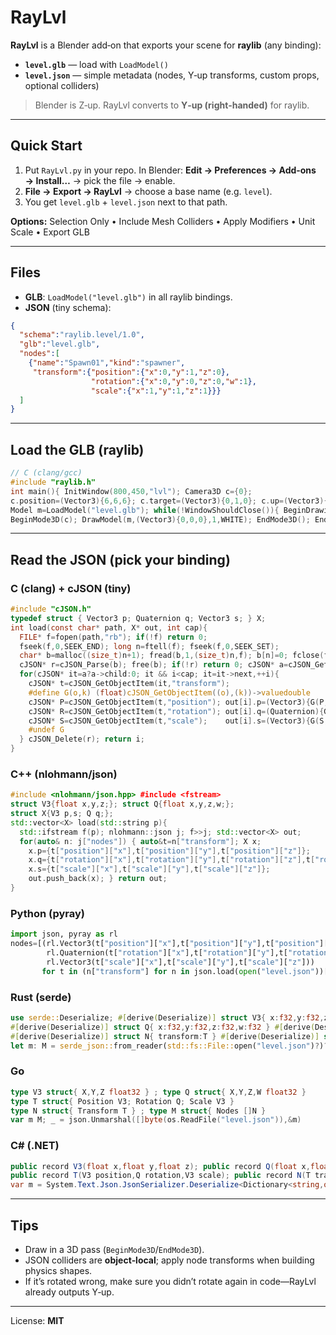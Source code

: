 
# RayLvl

**RayLvl** is a Blender add‑on that exports your scene for **raylib** (any binding):
- **`level.glb`** — load with `LoadModel()`
- **`level.json`** — simple metadata (nodes, Y‑up transforms, custom props, optional colliders)

> Blender is Z‑up. RayLvl converts to **Y‑up (right‑handed)** for raylib.

---

## Quick Start
1. Put `RayLvl.py` in your repo. In Blender: **Edit → Preferences → Add‑ons → Install…** → pick the file → enable.
2. **File → Export → RayLvl** → choose a base name (e.g. `level`).
3. You get `level.glb` + `level.json` next to that path.

**Options:** Selection Only • Include Mesh Colliders • Apply Modifiers • Unit Scale • Export GLB

---

## Files
- **GLB**: `LoadModel("level.glb")` in all raylib bindings.
- **JSON** (tiny schema):
```json
{
  "schema":"raylib.level/1.0",
  "glb":"level.glb",
  "nodes":[
    {"name":"Spawn01","kind":"spawner",
     "transform":{"position":{"x":0,"y":1,"z":0},
                  "rotation":{"x":0,"y":0,"z":0,"w":1},
                  "scale":{"x":1,"y":1,"z":1}}}
  ]
}
```

---

## Load the GLB (raylib)
```c
// C (clang/gcc)
#include "raylib.h"
int main(){ InitWindow(800,450,"lvl"); Camera3D c={0};
c.position=(Vector3){6,6,6}; c.target=(Vector3){0,1,0}; c.up=(Vector3){0,1,0}; c.fovy=60; c.projection=CAMERA_PERSPECTIVE;
Model m=LoadModel("level.glb"); while(!WindowShouldClose()){ BeginDrawing(); ClearBackground(RAYWHITE);
BeginMode3D(c); DrawModel(m,(Vector3){0,0,0},1,WHITE); EndMode3D(); EndDrawing(); } UnloadModel(m); CloseWindow(); }
```

---

## Read the JSON (pick your binding)

### C (clang) + cJSON (tiny)
```c
#include "cJSON.h"
typedef struct { Vector3 p; Quaternion q; Vector3 s; } X;
int load(const char* path, X* out, int cap){
  FILE* f=fopen(path,"rb"); if(!f) return 0;
  fseek(f,0,SEEK_END); long n=ftell(f); fseek(f,0,SEEK_SET);
  char* b=malloc((size_t)n+1); fread(b,1,(size_t)n,f); b[n]=0; fclose(f);
  cJSON* r=cJSON_Parse(b); free(b); if(!r) return 0; cJSON* a=cJSON_GetObjectItem(r,"nodes"); int i=0;
  for(cJSON* it=a?a->child:0; it && i<cap; it=it->next,++i){
    cJSON* t=cJSON_GetObjectItem(it,"transform");
    #define G(o,k) (float)cJSON_GetObjectItem((o),(k))->valuedouble
    cJSON* P=cJSON_GetObjectItem(t,"position"); out[i].p=(Vector3){G(P,"x"),G(P,"y"),G(P,"z")};
    cJSON* R=cJSON_GetObjectItem(t,"rotation"); out[i].q=(Quaternion){G(R,"x"),G(R,"y"),G(R,"z"),G(R,"w")};
    cJSON* S=cJSON_GetObjectItem(t,"scale");    out[i].s=(Vector3){G(S,"x"),G(S,"y"),G(S,"z")};
    #undef G
  } cJSON_Delete(r); return i;
}
```

### C++ (nlohmann/json)
```cpp
#include <nlohmann/json.hpp> #include <fstream>
struct V3{float x,y,z;}; struct Q{float x,y,z,w;};
struct X{V3 p,s; Q q;};
std::vector<X> load(std::string p){
  std::ifstream f(p); nlohmann::json j; f>>j; std::vector<X> out;
  for(auto& n: j["nodes"]) { auto&t=n["transform"]; X x;
    x.p={t["position"]["x"],t["position"]["y"],t["position"]["z"]};
    x.q={t["rotation"]["x"],t["rotation"]["y"],t["rotation"]["z"],t["rotation"]["w"]};
    x.s={t["scale"]["x"],t["scale"]["y"],t["scale"]["z"]};
    out.push_back(x); } return out;
}
```

### Python (pyray)
```python
import json, pyray as rl
nodes=[(rl.Vector3(t["position"]["x"],t["position"]["y"],t["position"]["z"]),
        rl.Quaternion(t["rotation"]["x"],t["rotation"]["y"],t["rotation"]["z"],t["rotation"]["w"]),
        rl.Vector3(t["scale"]["x"],t["scale"]["y"],t["scale"]["z"])) 
       for t in (n["transform"] for n in json.load(open("level.json"))["nodes"])]
```

### Rust (serde)
```rust
use serde::Deserialize; #[derive(Deserialize)] struct V3{ x:f32,y:f32,z:f32 }
#[derive(Deserialize)] struct Q{ x:f32,y:f32,z:f32,w:f32 } #[derive(Deserialize)] struct T{ position:V3,rotation:Q,scale:V3 }
#[derive(Deserialize)] struct N{ transform:T } #[derive(Deserialize)] struct M{ nodes:Vec<N> }
let m: M = serde_json::from_reader(std::fs::File::open("level.json")?)?;
```

### Go
```go
type V3 struct{ X,Y,Z float32 } ; type Q struct{ X,Y,Z,W float32 }
type T struct{ Position V3; Rotation Q; Scale V3 }
type N struct{ Transform T } ; type M struct{ Nodes []N }
var m M; _ = json.Unmarshal([]byte(os.ReadFile("level.json")),&m)
```

### C# (.NET)
```csharp
public record V3(float x,float y,float z); public record Q(float x,float y,float z,float w);
public record T(V3 position,Q rotation,V3 scale); public record N(T transform);
var m = System.Text.Json.JsonSerializer.Deserialize<Dictionary<string,object>>(File.ReadAllText("level.json"));
```

---

## Tips
- Draw in a 3D pass (`BeginMode3D`/`EndMode3D`).
- JSON colliders are **object‑local**; apply node transforms when building physics shapes.
- If it’s rotated wrong, make sure you didn’t rotate again in code—RayLvl already outputs Y‑up.

---

License: **MIT**
